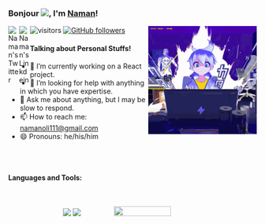 ### Bonjour <img src="https://raw.githubusercontent.com/MartinHeinz/MartinHeinz/master/wave.gif" width="30px">, I'm [Naman](https://namanoli.wordpress.com/)!

<a href="https://twitter.com/Oli_Naman">
  <img align="left" alt="Naman's Twitter" width="22px" src="https://cdn.jsdelivr.net/npm/simple-icons@v3/icons/twitter.svg" />
</a>
<a href="https://www.linkedin.com/in/naman-oli-01627518b/">
  <img align="left" alt="Naman's Linkdein" width="22px" src="https://cdn.jsdelivr.net/npm/simple-icons@v3/icons/linkedin.svg" />
</a>

<img src='media.gif' align='right'>

![visitors](https://visitor-badge.laobi.icu/badge?page_id=NamanOli.NamanOli&theme=calm)
[![GitHub followers](https://img.shields.io/github/followers/NamanOli.svg?style=social&label=Follow&theme=calm)](https://github.com/NamanOli?tab=followers)

#### Talking about Personal Stuffs!



- 🔭 I’m currently working on a React project.
- 🤔 I’m looking for help with anything in which you have expertise.
- 💬 Ask me about anything, but I may be slow to respond.
- 📫 How to reach me: namanoli111@gmail.com
- 😄 Pronouns: he/his/him

</br>

<br>

#### Languages and Tools:


<br>
<p align="center">
	
  <img width="48%" src="https://github-readme-stats.vercel.app/api?username=NamanOli&show_icons=true&theme=calm" />
  <img width="48%" src="https://github-readme-streak-stats.herokuapp.com/?user=NamanOli&theme=calm" />
	<img width="48%" height="48%" src="https://github-readme-stats.vercel.app/api/top-langs/?username=NamanOli&layout=compact&theme=calm" />
</p>

